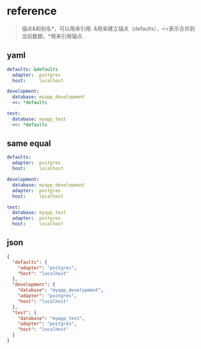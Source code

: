 # reference
> 锚点&和别名*，可以用来引用.
> &用来建立锚点（defaults），<<表示合并到当前数据，*用来引用锚点.

## yaml

```yml
defaults: &defaults
  adapter:  postgres
  host:     localhost

development:
  database: myapp_development
  <<: *defaults

test:
  database: myapp_test
  <<: *defaults
```

## same equal

```yml
defaults:
  adapter:  postgres
  host:     localhost

development:
  database: myapp_development
  adapter:  postgres
  host:     localhost

test:
  database: myapp_test
  adapter:  postgres
  host:     localhost
```

## json

```json
{
  "defaults": {
    "adapter": "postgres",
    "host": "localhost"
  },
  "development": {
    "database": "myapp_development",
    "adapter": "postgres",
    "host": "localhost"
  },
  "test": {
    "database": "myapp_test",
    "adapter": "postgres",
    "host": "localhost"
  }
}
```